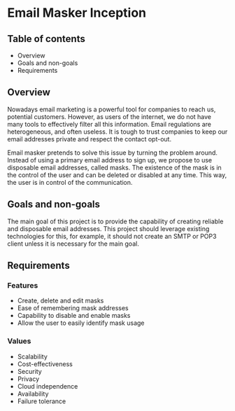 # Email Masker Inception

## Table of contents

* Overview
* Goals and non-goals
* Requirements

## Overview

Nowadays email marketing is a powerful tool for companies
to reach us, potential customers. However, as users of the internet,
we do not have many tools to effectively filter all this information.
Email regulations are heterogeneous, and often useless. It is tough to trust companies
to keep our email addresses private and respect the contact opt-out.

Email masker pretends to solve this issue by turning the problem around. Instead
of using a primary email address to sign up, we propose to use disposable email addresses, called masks.
The existence of the mask is in the control of the user and can be deleted or disabled at any time.
This way, the user is in control of the communication.

## Goals and non-goals

The main goal of this project is to provide the capability of creating reliable and disposable email addresses.
This project should leverage existing technologies for this, for example, it should not create an SMTP or POP3 client
unless it is necessary for the main goal.

## Requirements

### Features

* Create, delete and edit masks
* Ease of remembering mask addresses
* Capability to disable and enable masks
* Allow the user to easily identify mask usage

### Values

* Scalability
* Cost-effectiveness
* Security
* Privacy
* Cloud independence
* Availability
* Failure tolerance
